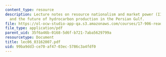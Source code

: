 ```yaml
---
content_type: resource
description: Lecture notes on resource nationalism and market power (II) - Iran, Iraq,
  and the future of hydrocarbon production in the Persian Gulf.
file: https://ol-ocw-studio-app-qa.s3.amazonaws.com/courses/17-906-reading-seminar-in-social-science-the-geopolitics-and-geoeconomics-of-global-energy-spring-2007/99ba9dd3ce70af4703ec5786c3a4fdf0_lec06_03162007.pdf
file_type: application/pdf
parent_uid: 35f6a46b-0168-5d6f-b721-7aba5629799a
resourcetype: Document
title: lec06_03162007.pdf
uid: 99ba9dd3-ce70-af47-03ec-5786c3a4fdf0
---
```


